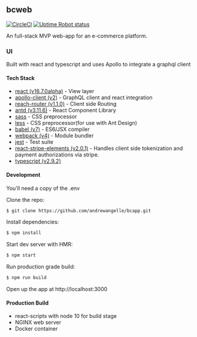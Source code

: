 ## bcweb
  [![CircleCI](https://circleci.com/gh/begincoffees/bcclient/tree/master.svg?style=svg)](https://circleci.com/gh/begincoffees/bcclient/tree/master)
  [![Uptime Robot status](https://img.shields.io/uptimerobot/status/m779426128-6b6e81ed8dc987db17d4cad2.svg)](https://stats.uptimerobot.com/nzx9jsLDw)
  <!-- [![Slack](https://img.shields.io/badge/slack-@amadev-yellow.svg?logo=slack)](https://amadev.slack.com/messages/CD6TEUCQP/) -->

An full-stack MVP web-app for an e-commerce platform.

### UI 
Built with react and typescript and uses Apollo to integrate a graphql client

#### Tech Stack
* [react (v16.7.0alpha)](https://facebook.github.io/react/) - View layer
* [apollo-client (v2)](https://www.apollographql.com/docs/react/) - GraphQL client and react integration
* [reach-router (v1.1.0)](https://reach.tech/router) - Client side Routing
* [antd (v3.11.6)](https://ant.design/) - React Component Library
* [sass](http://sass-lang.com/) - CSS preprocessor
* [less](http://lesscss.org/) - CSS preprocessor(for use with Ant Design)
* [babel (v7)](https://babeljs.io/) - ES6/JSX compiler
* [webpack (v4)](https://webpack.github.io/) - Module bundler
* [jest](https://facebook.github.io/jest/) - Test suite
* [react-stripe-elements (v2.0.1)](https://github.com/stripe/react-stripe-elements) - Handles client side tokenization and payment authorizations via stripe.
* [typescript (v2.9.2)](https://www.typescriptlang.org/)

#### Development

You'll need a copy of the .env

Clone the repo:

```sh
$ git clone https://github.com/andrewangelle/bcapp.git
```

Install dependencies:

```sh
$ npm install
```

Start dev server with HMR:

```sh
$ npm start
```

Run production grade build:

```sh
$ npm run build
```

Open up the app at http://localhost:3000


#### Production Build
* react-scripts with node 10 for build stage
* NGINX web server
* Docker container
